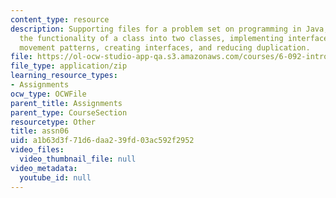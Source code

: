 ```yaml
---
content_type: resource
description: Supporting files for a problem set on programming in Java, separating
  the functionality of a class into two classes, implementing interfaces, multiple
  movement patterns, creating interfaces, and reducing duplication.
file: https://ol-ocw-studio-app-qa.s3.amazonaws.com/courses/6-092-introduction-to-programming-in-java-january-iap-2010/a1b63d3f71d6daa239fd03ac592f2952_assn06.zip
file_type: application/zip
learning_resource_types:
- Assignments
ocw_type: OCWFile
parent_title: Assignments
parent_type: CourseSection
resourcetype: Other
title: assn06
uid: a1b63d3f-71d6-daa2-39fd-03ac592f2952
video_files:
  video_thumbnail_file: null
video_metadata:
  youtube_id: null
---
```


